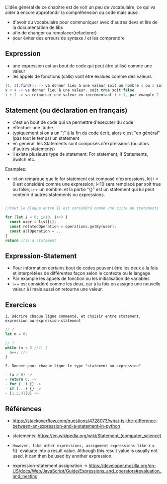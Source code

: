 
L'idée général de ce chapitre est de voir un peu de vocabulaire, ce qui va aider à encore approfondir la compréhension du code mais aussi:

* d'avoir du vocabulaire pour communiquer avec d'autres devs  et lire de la documentation de libs
* afin de changer ou remplacer(refactorer)
* pour éviter des erreurs de syntaxe / et les comprendre
## Expression

- une expression est un bout de code qui peut être utilisé comme une valeur
- les appels de fonctions (calls) vont être évalués comme des valeurs

```js
[1, 2].find(); -> va donner lieu à une valeur soit un nombre 1 ou 2 soit undefined
x < 4 -> va donner lieu à une valeur, soit true soit false
i + 1 -> va retourner une valeur en incrémentant i + 1, par example 2
```

## Statement (ou déclaration en français)

- c'est un bout de code qui va permettre d'executer du code
- effectuer une tâche 
- typiquement si on a un ";" à la fin du code écrit, alors c'est "en général" (pas tout le temps) un statement
- en général: les Statements sont composés d'expressions (ou alors d'autres statements)
- il existe plusieurs type de statement: For statement, If Statements, Switch etc.. 

Examples:
- ici on remarque que le for statement est composé d'expressions, let i = 0 est considéré comme une  expression; i<10 sera remplacé par soit true ou false, i++ un nombre. et la partie "{}" est un statement qui lui peut contenir d'autres statements ou expressions.
```javascript

//tout le bloque entre {} est considéré comme une suite de statements

for (let i = 0; i<10; i++) {
  const user = list[i];
  const relatedOperation = operations.getBy(user);
  const allOperation = ...
}
return //is a statement

```

## Expression-Statement

- Pour information certains bout de codes peuvent être les deux à la fois et interprétées de différentes façon selon le contexte ou le langage
- Par example les appels de fonction ou les initialisation de variables
- i++ est considéré comme les deux, car à la fois on assigne une nouvelle valeur à i mais aussi on retourne une valeur.


## Exercices

`1. Décrire chaque ligne commenté, et choisir entre statement, expression ou expression-statement`
```javascript
// ?
let n = 0;

// ?
while (n < 3 //?) {
  n++; //?
}

```

`2. Donner pour chaque ligne le type "statement ou expression"`

```javascript
- (a > 0) -> 
- return 0; -> 
- for (..) {} -> 
- if (...) {} -> 
- [1,3,4][0] -> 
```
## Références

- https://stackoverflow.com/questions/4728073/what-is-the-difference-between-an-expression-and-a-statement-in-python

- statements: https://en.wikipedia.org/wiki/Statement_(computer_science)
- `However, like other expressions, assignment expressions like `x = f()` evaluate into a result value. Although this result value is usually not used, it can then be used by another expression.
- expression-statement assignation -> https://developer.mozilla.org/en-US/docs/Web/JavaScript/Guide/Expressions_and_operators#evaluation_and_nesting
